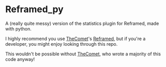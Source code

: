 # Reframed_py

A (really quite messy) version of the statistics plugin for Reframed, made with python.

I highly recommend you use [TheComet](https://github.com/TheComet)'s [Reframed](https://github.com/reframedultimate/ReFramed), but if you're a developer, you might enjoy looking through this repo.

This wouldn't be possible without [TheComet](https://github.com/TheComet), who wrote a majority of this code anyway!
